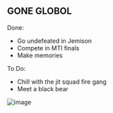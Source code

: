 ## GONE GLOBOL

Done:
- Go undefeated in Jemison
- Compete in MTI finals
- Make memories
  
To Do:
- Chill with the jit squad fire gang
- Meet a black bear

![image](https://github.com/AustinJia-code/14361-Worlds/assets/56139100/1e73f4e9-506b-4b07-9ecc-b846abfc2fc1)

